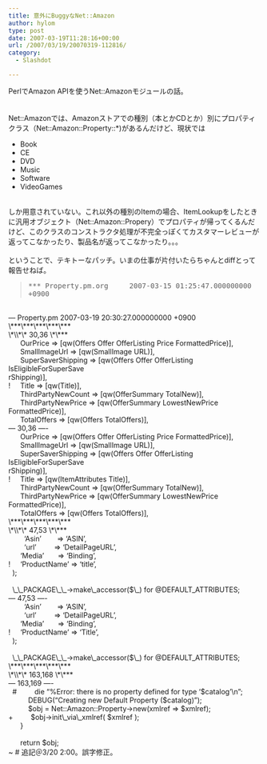 ```yaml
---
title: 意外にBuggyなNet::Amazon
author: hylom
type: post
date: 2007-03-19T11:28:16+00:00
url: /2007/03/19/20070319-112816/
category:
  - Slashdot

---
```

PerlでAmazon APIを使うNet::Amazonモジュールの話。  
</br>   
Net::Amazonでは、Amazonストアでの種別（本とかCDとか）別にプロパティクラス（Net::Amazon::Property::*)があるんだけど、現状では</br> 

  * Book 
  * CE 
  * DVD 
  * Music 
  * Software 
  * VideoGames 

</br>   
しか用意されていない。これ以外の種別のItemの場合、ItemLookupをしたときに汎用オブジェクト（Net::Amazon::Propery）でプロパティが帰ってくるんだけど、このクラスのコンストラクタ処理が不完全っぽくてカスタマーレビューが返ってこなかったり、製品名が返ってこなかったり。。。</br>  
</br>   
ということで、テキトーなパッチ。いまの仕事が片付いたらちゃんとdiffとって報告せねば。 

> <div>
>   <tt> *** Property.pm.org&nbsp; &nbsp; &nbsp;2007-03-15 01:25:47.000000000 +0900 </tt>
> </div>

</br>   
&#8212; Property.pm 2007-03-19 20:30:27.000000000 +0900</br>   
\***\***\***\***\***</br>   
\*\\*\* 30&#44;36 \*\***</br>   
&nbsp; &nbsp; &nbsp; OurPrice => [qw(Offers Offer OfferListing Price FormattedPrice)]&#44;</br>   
&nbsp; &nbsp; &nbsp; SmallImageUrl => [qw(SmallImage URL)]&#44;</br>   
&nbsp; &nbsp; &nbsp; SuperSaverShipping => [qw(Offers Offer OfferListing IsEligibleForSuperSave</br>   
rShipping)]&#44;</br>   
!&nbsp; &nbsp; &nbsp;Title => [qw(Title)]&#44;</br>   
&nbsp; &nbsp; &nbsp; ThirdPartyNewCount => [qw(OfferSummary TotalNew)]&#44;</br>   
&nbsp; &nbsp; &nbsp; ThirdPartyNewPrice => [qw(OfferSummary LowestNewPrice FormattedPrice)]&#44;</br>   
&nbsp; &nbsp; &nbsp; TotalOffers => [qw(Offers TotalOffers)]&#44;</br>   
&#8212; 30&#44;36 &#8212;-</br>   
&nbsp; &nbsp; &nbsp; OurPrice => [qw(Offers Offer OfferListing Price FormattedPrice)]&#44;</br>   
&nbsp; &nbsp; &nbsp; SmallImageUrl => [qw(SmallImage URL)]&#44;</br>   
&nbsp; &nbsp; &nbsp; SuperSaverShipping => [qw(Offers Offer OfferListing IsEligibleForSuperSave</br>   
rShipping)]&#44;</br>   
!&nbsp; &nbsp; &nbsp;Title => [qw(ItemAttributes Title)]&#44;</br>   
&nbsp; &nbsp; &nbsp; ThirdPartyNewCount => [qw(OfferSummary TotalNew)]&#44;</br>   
&nbsp; &nbsp; &nbsp; ThirdPartyNewPrice => [qw(OfferSummary LowestNewPrice FormattedPrice)]&#44;</br>   
&nbsp; &nbsp; &nbsp; TotalOffers => [qw(Offers TotalOffers)]&#44;</br>   
\***\***\***\***\***</br>   
\*\\*\* 47&#44;53 \*\***</br>   
&nbsp; &nbsp; &nbsp; &nbsp; &#8216;Asin&#8217;&nbsp; &nbsp; &nbsp; &nbsp; => &#8216;ASIN&#8217;&#44;</br>   
&nbsp; &nbsp; &nbsp; &nbsp; &#8216;url&#8217;&nbsp; &nbsp; &nbsp; &nbsp; &nbsp;=> &#8216;DetailPageURL&#8217;&#44;</br>   
&nbsp; &nbsp; &nbsp; &#8216;Media&#8217;&nbsp; &nbsp; &nbsp; &nbsp;=> &#8216;Binding&#8217;&#44;</br>   
!&nbsp; &nbsp; &nbsp;&#8216;ProductName&#8217; => &#8216;title&#8217;&#44;</br>   
&nbsp; );</br>   
&nbsp;</br>   
&nbsp; \_\_PACKAGE\_\_->make\_accessor($\_) for @DEFAULT_ATTRIBUTES;</br>   
&#8212; 47&#44;53 &#8212;-</br>   
&nbsp; &nbsp; &nbsp; &nbsp; &#8216;Asin&#8217;&nbsp; &nbsp; &nbsp; &nbsp; => &#8216;ASIN&#8217;&#44;</br>   
&nbsp; &nbsp; &nbsp; &nbsp; &#8216;url&#8217;&nbsp; &nbsp; &nbsp; &nbsp; &nbsp;=> &#8216;DetailPageURL&#8217;&#44;</br>   
&nbsp; &nbsp; &nbsp; &#8216;Media&#8217;&nbsp; &nbsp; &nbsp; &nbsp;=> &#8216;Binding&#8217;&#44;</br>   
!&nbsp; &nbsp; &nbsp;&#8216;ProductName&#8217; => &#8216;Title&#8217;&#44;</br>   
&nbsp; );</br>   
&nbsp;</br>   
&nbsp; \_\_PACKAGE\_\_->make\_accessor($\_) for @DEFAULT_ATTRIBUTES;</br>   
\***\***\***\***\***</br>   
\*\\*\* 163&#44;168 \*\***</br>   
&#8212; 163&#44;169 &#8212;-</br>   
&nbsp; #&nbsp; &nbsp; &nbsp; &nbsp; &nbsp;die &#8220;%Error: there is no property defined for type &#8216;$catalog&#8217;\n&#8221;;</br>   
&nbsp; &nbsp; &nbsp; &nbsp; &nbsp; DEBUG(&#8220;Creating new Default Property ($catalog)&#8221;);</br>   
&nbsp; &nbsp; &nbsp; &nbsp; &nbsp; $obj = Net::Amazon::Property->new(xmlref => $xmlref);</br>   
+&nbsp; &nbsp; &nbsp; &nbsp; &nbsp;$obj->init\_via\_xmlref( $xmlref );</br>   
&nbsp; &nbsp; &nbsp; }</br>   
&nbsp;</br>   
&nbsp; &nbsp; &nbsp; return $obj;</br>   
~ # 追記＠3/20 2:00。誤字修正。</br>

